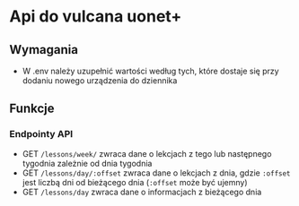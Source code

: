 # Api do vulcana uonet+

## Wymagania
  - W .env należy uzupełnić wartości według tych, które dostaje się przy dodaniu nowego urządzenia do dziennika

## Funkcje

### Endpointy API
  - GET `/lessons/week/` zwraca dane o lekcjach z tego lub następnego tygodnia zależnie od dnia tygodnia
  - GET `/lessons/day/:offset` zwraca dane o lekcjach z dnia, gdzie `:offset` jest liczbą dni od bieżącego dnia (`:offset` może być ujemny)
  - GET `/lessons/day` zwraca dane o informacjach z bieżącego dnia